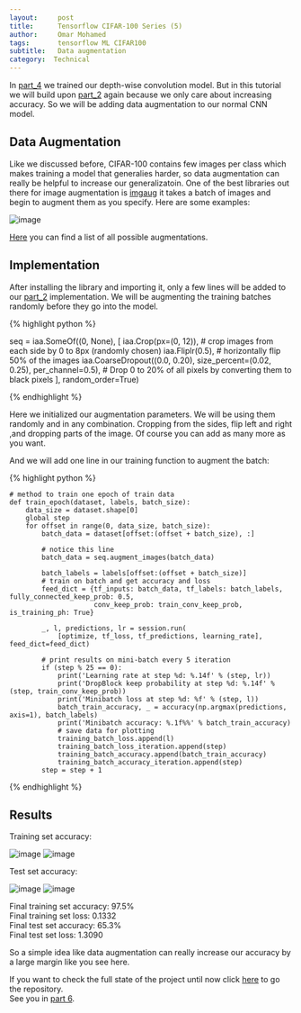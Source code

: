 ```yaml
---
layout:     post
title:      Tensorflow CIFAR-100 Series (5)
author:     Omar Mohamed
tags: 		tensorflow ML CIFAR100
subtitle:  	Data augmentation
category:  Technical
---
```


In [part_4](https://omar-mohamed.github.io/technical/2019/04/19/Tensorflow-CIFAR-100-Series-4(Depthwise_conv)/) we trained our depth-wise convolution model.
But in this tutorial we will build upon [part_2](https://omar-mohamed.github.io/technical/2019/03/22/Tensorflow-CIFAR-100-Series-2(CNN)/) again because 
we only care about increasing accuracy. So we will be adding data augmentation to our normal CNN model.

## Data Augmentation

Like we discussed before, CIFAR-100 contains few images per class which makes training a model that generalies harder, so data augmentation can really be 
helpful to increase our generalizatoin. One of the best libraries out there for image augmentation is [imgaug](https://imgaug.readthedocs.io/en/latest/)
it takes a batch of images and begin to augment them as you specify. Here are some examples:

![image](https://user-images.githubusercontent.com/6074821/56441149-6783b700-62ec-11e9-8a0f-cfa904a1ce7a.png)

[Here](https://imgaug.readthedocs.io/en/latest/source/augmenters.html) you can find a list of all possible augmentations.

## Implementation

After installing the library and importing it, only a few lines will be added to our [part_2](https://omar-mohamed.github.io/technical/2019/03/22/Tensorflow-CIFAR-100-Series-2(CNN)/)
implementation. We will be augmenting the training batches randomly before they go into the model.

{% highlight python %}

seq = iaa.SomeOf((0, None), [
    iaa.Crop(px=(0, 12)),  # crop images from each side by 0 to 8px (randomly chosen)
    iaa.Fliplr(0.5),  # horizontally flip 50% of the images
    iaa.CoarseDropout((0.0, 0.20), size_percent=(0.02, 0.25), per_channel=0.5),
    # Drop 0 to 20% of all pixels by converting them to black pixels
], random_order=True)

{% endhighlight %}

Here we initialized our augmentation parameters. We will be using them randomly and in any combination. Cropping from the sides, flip left and right
,and dropping parts of the image. Of course you can add as many more as you want. 

And we will add one line in our training function to augment the batch:

{% highlight python %}

    # method to train one epoch of train data
    def train_epoch(dataset, labels, batch_size):
        data_size = dataset.shape[0]
        global step
        for offset in range(0, data_size, batch_size):
            batch_data = dataset[offset:(offset + batch_size), :]
			
			# notice this line
            batch_data = seq.augment_images(batch_data)

            batch_labels = labels[offset:(offset + batch_size)]
            # train on batch and get accuracy and loss
            feed_dict = {tf_inputs: batch_data, tf_labels: batch_labels, fully_connected_keep_prob: 0.5,
                         conv_keep_prob: train_conv_keep_prob, is_training_ph: True}

            _, l, predictions, lr = session.run(
                [optimize, tf_loss, tf_predictions, learning_rate], feed_dict=feed_dict)

            # print results on mini-batch every 5 iteration
            if (step % 25 == 0):
                print('Learning rate at step %d: %.14f' % (step, lr))
                print('DropBlock keep probability at step %d: %.14f' % (step, train_conv_keep_prob))
                print('Minibatch loss at step %d: %f' % (step, l))
                batch_train_accuracy, _ = accuracy(np.argmax(predictions, axis=1), batch_labels)
                print('Minibatch accuracy: %.1f%%' % batch_train_accuracy)
                # save data for plotting
                training_batch_loss.append(l)
                training_batch_loss_iteration.append(step)
                training_batch_accuracy.append(batch_train_accuracy)
                training_batch_accuracy_iteration.append(step)
            step = step + 1

{% endhighlight %}

## Results

Training set accuracy:

![image](https://user-images.githubusercontent.com/6074821/54309347-9d8c9780-45d8-11e9-95e1-fe7869db44eb.png)
![image](https://user-images.githubusercontent.com/6074821/54309060-0fb0ac80-45d8-11e9-9b26-a15c67a27589.png)

Test set accuracy:

![image](https://user-images.githubusercontent.com/6074821/54309626-2dcadc80-45d9-11e9-9431-9d1933705325.png)
![image](https://user-images.githubusercontent.com/6074821/54309563-14299500-45d9-11e9-9cc2-eeb0414f09f8.png)

Final training set accuracy: 97.5% <br/>
Final training set loss: 0.1332 <br/>
Final test set accuracy: 65.3% <br/>
Final test set loss: 1.3090 <br/>

So a simple idea like data augmentation can really increase our accuracy by a large margin like you see here.



If you want to check the full state of the project until now click [here](https://github.com/omar-mohamed/Object-Classification-CIFAR-100) to go the repository. <br/>
See you in [part 6](https://omar-mohamed.github.io/technical/2019/04/20/Tensorflow-CIFAR-100-Series-6(DropBlock)/).

